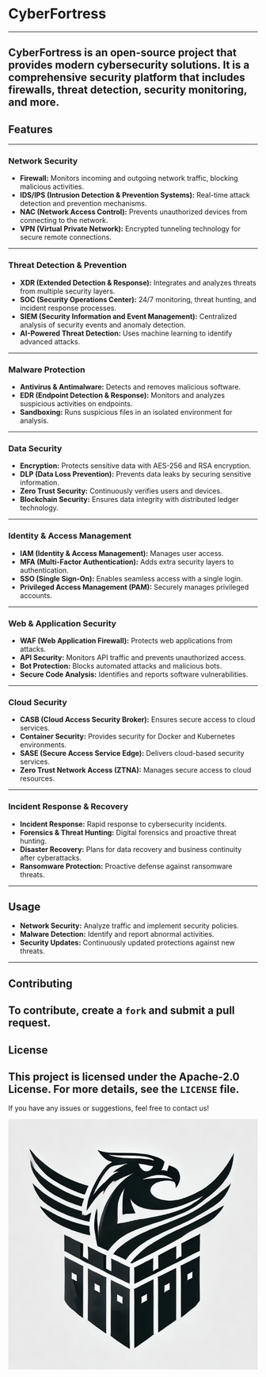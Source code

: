 # CyberFortress
----------------------------------------
CyberFortress is an open-source project that provides modern cybersecurity solutions. It is a comprehensive security platform that includes firewalls, threat detection, security monitoring, and more.
----------------------------------------
## Features
----------------------------------------
### Network Security
- **Firewall:** Monitors incoming and outgoing network traffic, blocking malicious activities.
- **IDS/IPS (Intrusion Detection & Prevention Systems):** Real-time attack detection and prevention mechanisms.
- **NAC (Network Access Control):** Prevents unauthorized devices from connecting to the network.
- **VPN (Virtual Private Network):** Encrypted tunneling technology for secure remote connections.
----------------------------------------
### Threat Detection & Prevention
- **XDR (Extended Detection & Response):** Integrates and analyzes threats from multiple security layers.
- **SOC (Security Operations Center):** 24/7 monitoring, threat hunting, and incident response processes.
- **SIEM (Security Information and Event Management):** Centralized analysis of security events and anomaly detection.
- **AI-Powered Threat Detection:** Uses machine learning to identify advanced attacks.
----------------------------------------
### Malware Protection
- **Antivirus & Antimalware:** Detects and removes malicious software.
- **EDR (Endpoint Detection & Response):** Monitors and analyzes suspicious activities on endpoints.
- **Sandboxing:** Runs suspicious files in an isolated environment for analysis.
----------------------------------------
### Data Security
- **Encryption:** Protects sensitive data with AES-256 and RSA encryption.
- **DLP (Data Loss Prevention):** Prevents data leaks by securing sensitive information.
- **Zero Trust Security:** Continuously verifies users and devices.
- **Blockchain Security:** Ensures data integrity with distributed ledger technology.
----------------------------------------
### Identity & Access Management
- **IAM (Identity & Access Management):** Manages user access.
- **MFA (Multi-Factor Authentication):** Adds extra security layers to authentication.
- **SSO (Single Sign-On):** Enables seamless access with a single login.
- **Privileged Access Management (PAM):** Securely manages privileged accounts.
----------------------------------------
### Web & Application Security
- **WAF (Web Application Firewall):** Protects web applications from attacks.
- **API Security:** Monitors API traffic and prevents unauthorized access.
- **Bot Protection:** Blocks automated attacks and malicious bots.
- **Secure Code Analysis:** Identifies and reports software vulnerabilities.
----------------------------------------
### Cloud Security
- **CASB (Cloud Access Security Broker):** Ensures secure access to cloud services.
- **Container Security:** Provides security for Docker and Kubernetes environments.
- **SASE (Secure Access Service Edge):** Delivers cloud-based security services.
- **Zero Trust Network Access (ZTNA):** Manages secure access to cloud resources.
----------------------------------------
### Incident Response & Recovery
- **Incident Response:** Rapid response to cybersecurity incidents.
- **Forensics & Threat Hunting:** Digital forensics and proactive threat hunting.
- **Disaster Recovery:** Plans for data recovery and business continuity after cyberattacks.
- **Ransomware Protection:** Proactive defense against ransomware threats.
----------------------------------------
## Usage
- **Network Security:** Analyze traffic and implement security policies.
- **Malware Detection:** Identify and report abnormal activities.
- **Security Updates:** Continuously updated protections against new threats.
----------------------------------------
## Contributing
To contribute, create a `fork` and submit a pull request.
----------------------------------------
## License
This project is licensed under the Apache-2.0 License. For more details, see the `LICENSE` file.
----------------------------------------
If you have any issues or suggestions, feel free to contact us!

![Logo](CyberFortress.png)
